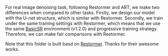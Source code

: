 For real image denoising task, following Restormer and ART, we make two differences when compared to other tasks. Firstly, we design our model with the U-net structure, which is similar with Restormer. Secondly, we train under the same training settings with Restormer, which means that we use the same [BasicSR](https://github.com/xinntao/BasicSR) environment (v1.2.0) and progressive training strategy. Therefore, we can make fair comparisons with Restormer.

Note that this folder is built basd on [Restormer](https://github.com/swz30/Restormer). Thanks for their awesome works.